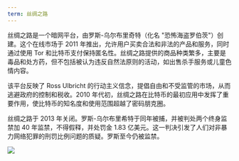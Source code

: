 ```yaml
---
term: 丝绸之路
---
```

丝绸之路是一个暗网平台，由罗斯-乌尔布里奇特（化名 "恐怖海盗罗伯茨"）创建。这个在线市场于 2011 年推出，允许用户买卖合法和非法的产品和服务，同时通过使用 Tor 和比特币支付保持匿名性。丝绸之路提供的商品种类繁多，主要是毒品和处方药，但不包括被认为违反自然法原则的活动，如出售杀手服务或儿童色情内容。

该平台反映了 Ross Ulbricht 的行动主义信念，提倡自由和不受监管的市场，从而逃避政府的控制和税收。2010 年代初，丝绸之路在比特币的最初应用中发挥了重要作用，使比特币的知名度和使用范围超越了密码朋克圈。

丝绸之路于 2013 年关闭。罗斯-乌尔布里希特于同年被捕，并被判处两个终身监禁加 40 年监禁，不得假释，并处罚金 1.83 亿美元。这一判决引发了人们对非暴力网络犯罪的刑罚比例问题的质疑。罗斯至今仍被监禁。

![](../../dictionnaire/assets/24.webp)